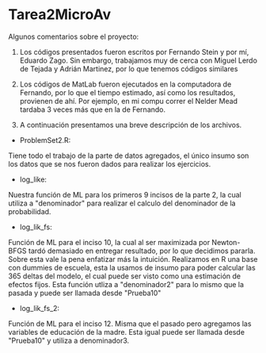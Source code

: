 # Tarea2MicroAv

Algunos comentarios sobre el proyecto:

1) Los códigos presentados fueron escritos por Fernando Stein y por mí, Eduardo Zago. Sin embargo, trabajamos muy de cerca con Miguel Lerdo de Tejada y Adrián Martinez,
por lo que tenemos códigos similares

2) Los códigos de MatLab fueron ejecutados en la computadora de Fernando, por lo que el tiempo estimado, así como los resultados, provienen de ahí. Por ejemplo, en mi compu
correr el Nelder Mead tardaba 3 veces más que en la de Fernando.

3) A continuación presentamos una breve descripción de los archivos.

- ProblemSet2.R:

Tiene todo el trabajo de la parte de datos agregados, el único insumo son los datos que se nos fueron dados para realizar los ejercicios.

- log_like:

Nuestra función de ML para los primeros 9 incisos de la parte 2, la cual utiliza a "denominador" para realizar el calculo del denominador de la probabilidad.

- log_lik_fs:

Función de ML para el inciso 10, la cual al ser maximizada por Newton-BFGS tardó demasiado en entregar resultado, por lo que decidimos pararla.
Sobre esta vale la pena enfatizar más la intuición. Realizamos en R una base con dummies de escuela, esta la usamos de insumo para poder calcular las 365 deltas 
del modelo, el cual puede ser visto como una estimación de efectos fijos. Esta función utliza a "denominador2" para lo mismo que la pasada y puede ser llamada desde
"Prueba10"

- log_lik_fs_2:

Función de ML para el inciso 12. Misma que el pasado pero agregamos las variables de educación de la madre. Esta igual puede ser llamada desde "Prueba10" y utiliza a denominador3.
